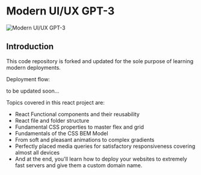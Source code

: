 # Modern UI/UX GPT-3
<!-- ### [Live Site](https://gpt3-jsm.com/) -->

![Modern UI/UX GPT-3](https://i.ibb.co/TR5LW9z/image.png)


## Introduction
This code repository is forked and updated for the sole purpose of learning modern deployments.

Deployment flow:

to be updated soon...


Topics covered in this react project are: 

- React Functional components and their reusability
- React file and folder structure
- Fundamental CSS properties to master flex and grid
- Fundamentals of the CSS BEM Model
- From soft and pleasant animations to complex gradients
- Perfectly placed media queries for satisfactory responsiveness covering almost all devices
- And at the end, you'll learn how to deploy your websites to extremely fast servers and give them a custom domain name.
